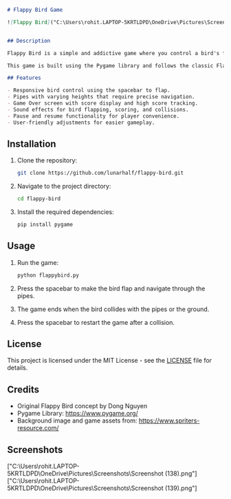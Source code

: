 
```markdown
# Flappy Bird Game

![Flappy Bird]("C:\Users\rohit.LAPTOP-5KRTLDPD\OneDrive\Pictures\Screenshots\Screenshot (138).png")


## Description

Flappy Bird is a simple and addictive game where you control a bird's flight through a series of pipes. The goal is to navigate through the gaps in the pipes without colliding with them. The game becomes progressively challenging as you score more points.

This game is built using the Pygame library and follows the classic Flappy Bird gameplay mechanics.

## Features

- Responsive bird control using the spacebar to flap.
- Pipes with varying heights that require precise navigation.
- Game Over screen with score display and high score tracking.
- Sound effects for bird flapping, scoring, and collisions.
- Pause and resume functionality for player convenience.
- User-friendly adjustments for easier gameplay.

```

## Installation


1. Clone the repository:

   ```bash
   git clone https://github.com/lunarhalf/flappy-bird.git
   ```

2. Navigate to the project directory:

   ```bash
   cd flappy-bird
   ```

3. Install the required dependencies:

   ```bash
   pip install pygame
   ```

## Usage

1. Run the game:

   ```bash
   python flappybird.py
   ```

2. Press the spacebar to make the bird flap and navigate through the pipes.
3. The game ends when the bird collides with the pipes or the ground.
4. Press the spacebar to restart the game after a collision.

## License

This project is licensed under the MIT License - see the [LICENSE](LICENSE) file for details.

## Credits

- Original Flappy Bird concept by Dong Nguyen
- Pygame Library: https://www.pygame.org/
- Background image and game assets from: https://www.spriters-resource.com/

## Screenshots

 ["C:\Users\rohit.LAPTOP-5KRTLDPD\OneDrive\Pictures\Screenshots\Screenshot (138).png"]
 ["C:\Users\rohit.LAPTOP-5KRTLDPD\OneDrive\Pictures\Screenshots\Screenshot (139).png"]


```
